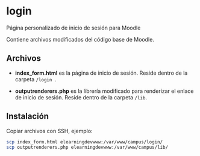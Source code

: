 # login
Página personalizado de inicio de sesión para Moodle

Contiene archivos modificados del código base de Moodle.
## Archivos
* **index_form.html** es la página de inicio de sesión. Reside dentro de la carpeta `/login `.

* **outputrenderers.php** es la librería modificado para renderizar el enlace de inicio de sesión. Reside dentro de la carpeta `/lib`.

## Instalación
Copiar archivos con SSH, ejemplo:
```bash
scp index_form.html elearningdevwww:/var/www/campus/login/
scp outputrenderers.php elearningdevwww:/var/www/campus/lib/
```
